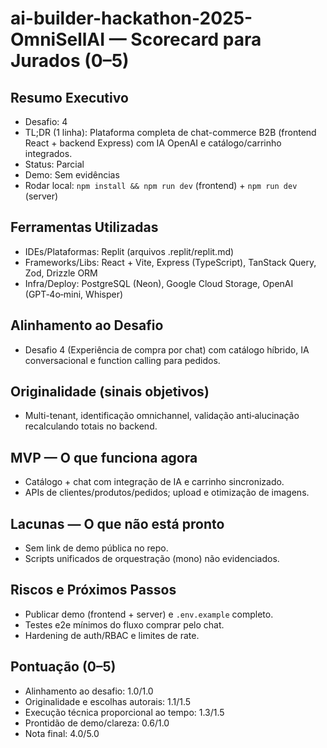 # ai-builder-hackathon-2025-OmniSellAI — Scorecard para Jurados (0–5)

## Resumo Executivo
- Desafio: 4
- TL;DR (1 linha): Plataforma completa de chat-commerce B2B (frontend React + backend Express) com IA OpenAI e catálogo/carrinho integrados.
- Status: Parcial
- Demo: Sem evidências
- Rodar local: `npm install && npm run dev` (frontend) + `npm run dev` (server)

## Ferramentas Utilizadas
- IDEs/Plataformas: Replit (arquivos .replit/replit.md)
- Frameworks/Libs: React + Vite, Express (TypeScript), TanStack Query, Zod, Drizzle ORM
- Infra/Deploy: PostgreSQL (Neon), Google Cloud Storage, OpenAI (GPT‑4o‑mini, Whisper)

## Alinhamento ao Desafio
- Desafio 4 (Experiência de compra por chat) com catálogo híbrido, IA conversacional e function calling para pedidos.

## Originalidade (sinais objetivos)
- Multi-tenant, identificação omnichannel, validação anti‑alucinação recalculando totais no backend.

## MVP — O que funciona agora
- Catálogo + chat com integração de IA e carrinho sincronizado.
- APIs de clientes/produtos/pedidos; upload e otimização de imagens.

## Lacunas — O que não está pronto
- Sem link de demo pública no repo.
- Scripts unificados de orquestração (mono) não evidenciados.

## Riscos e Próximos Passos
- Publicar demo (frontend + server) e `.env.example` completo.
- Testes e2e mínimos do fluxo comprar pelo chat.
- Hardening de auth/RBAC e limites de rate.

## Pontuação (0–5)
- Alinhamento ao desafio: 1.0/1.0
- Originalidade e escolhas autorais: 1.1/1.5
- Execução técnica proporcional ao tempo: 1.3/1.5
- Prontidão de demo/clareza: 0.6/1.0
- Nota final: 4.0/5.0

